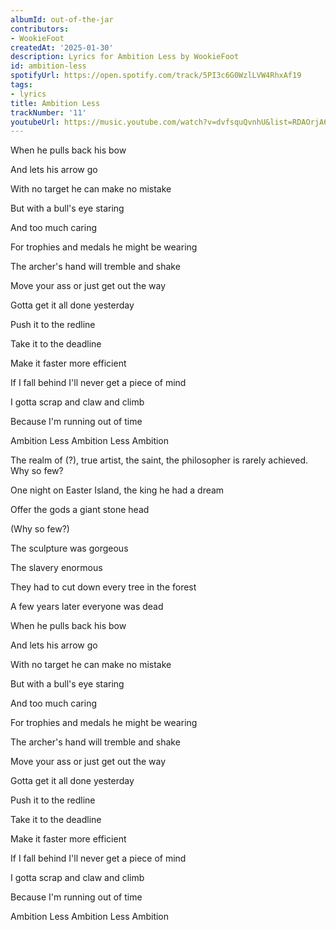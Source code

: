 ```yaml
---
albumId: out-of-the-jar
contributors:
- WookieFoot
createdAt: '2025-01-30'
description: Lyrics for Ambition Less by WookieFoot
id: ambition-less
spotifyUrl: https://open.spotify.com/track/5PI3c6G0WzlLVW4RhxAf19
tags:
- lyrics
title: Ambition Less
trackNumber: '11'
youtubeUrl: https://music.youtube.com/watch?v=dvfsquQvnhU&list=RDAOrjA6cttNfONQIe1vu50Cwg
---
```


When he pulls back his bow

And lets his arrow go

With no target he can make no mistake

But with a bull's eye staring

And too much caring

For trophies and medals he might be wearing

The archer's hand will tremble and shake



Move your ass or just get out the way

Gotta get it all done yesterday

Push it to the redline

Take it to the deadline

Make it faster more efficient

If I fall behind I'll never get a piece of mind

I gotta scrap and claw and climb

Because I'm running out of time

Ambition Less Ambition Less Ambition



The realm of (?), true artist, the saint, the philosopher is rarely achieved. Why so few?



One night on Easter Island, the king he had a dream

Offer the gods a giant stone head

(Why so few?)

The sculpture was gorgeous

The slavery enormous

They had to cut down every tree in the forest

A few years later everyone was dead



When he pulls back his bow

And lets his arrow go

With no target he can make no mistake

But with a bull's eye staring

And too much caring

For trophies and medals he might be wearing

The archer's hand will tremble and shake



Move your ass or just get out the way

Gotta get it all done yesterday

Push it to the redline

Take it to the deadline

Make it faster more efficient

If I fall behind I'll never get a piece of mind

I gotta scrap and claw and climb

Because I'm running out of time

Ambition Less Ambition Less Ambition